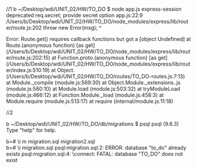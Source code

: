 
//1
b ~/Desktop/wdi/UNIT_02/HW/TO_DO
$ node app.js 
express-session deprecated req.secret; provide secret option app.js:22:9
/Users/b/Desktop/wdi/UNIT_02/HW/TO_DO/node_modules/express/lib/router/route.js:202
        throw new Error(msg);
        ^

Error: Route.get() requires callback functions but got a [object Undefined]
    at Route.(anonymous function) [as get] (/Users/b/Desktop/wdi/UNIT_02/HW/TO_DO/node_modules/express/lib/router/route.js:202:15)
    at Function.proto.(anonymous function) [as get] (/Users/b/Desktop/wdi/UNIT_02/HW/TO_DO/node_modules/express/lib/router/index.js:510:19)
    at Object.<anonymous> (/Users/b/Desktop/wdi/UNIT_02/HW/TO_DO/routes/TO_DO-routes.js:7:13)
    at Module._compile (module.js:569:30)
    at Object.Module._extensions..js (module.js:580:10)
    at Module.load (module.js:503:32)
    at tryModuleLoad (module.js:466:12)
    at Function.Module._load (module.js:458:3)
    at Module.require (module.js:513:17)
    at require (internal/module.js:11:18)



//2

b ~/Desktop/wdi/UNIT_02/HW/TO_DO/db/migrations
$ psql
psql (9.6.3)
Type "help" for help.

b=# \i m
migration.sql   migration2.sql  
b=# \i migration.sql
psql:migration.sql:2: ERROR:  database "to_do" already exists
psql:migration.sql:4: \connect: FATAL:  database "TO_DO" does not exist
